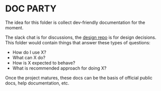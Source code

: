 # DOC PARTY

The idea for this folder is collect dev-friendly documentation for the moment.

The slack chat is for discussions, the [design repo](https://github.com/ramp4-pcar4/r4design/issues) is for design decisions. This folder would contain things that answer these types of questions:

- How do I use X?
- What can X do?
- How is X expected to behave?
- What is recommended approach for doing X?

Once the project matures, these docs can be the basis of official public docs, help documentation, etc.
